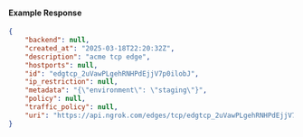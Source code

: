 <!-- Code generated for API Clients. DO NOT EDIT. -->

#### Example Response

```json
{
	"backend": null,
	"created_at": "2025-03-18T22:20:32Z",
	"description": "acme tcp edge",
	"hostports": null,
	"id": "edgtcp_2uVawPLgehRNHPdEjjV7p0ilobJ",
	"ip_restriction": null,
	"metadata": "{\"environment\": \"staging\"}",
	"policy": null,
	"traffic_policy": null,
	"uri": "https://api.ngrok.com/edges/tcp/edgtcp_2uVawPLgehRNHPdEjjV7p0ilobJ"
}
```
